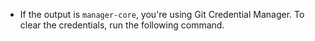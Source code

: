 - If the output is `manager-core`, you're using Git Credential Manager. To clear the credentials, run the following command.
